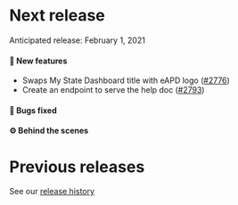 # Next release

Anticipated release: February 1, 2021

#### 🚀 New features

- Swaps My State Dashboard title with eAPD logo ([#2776])
- Create an endpoint to serve the help doc ([#2793])

#### 🐛 Bugs fixed

#### ⚙️ Behind the scenes

# Previous releases

See our [release history](https://github.com/CMSgov/eAPD/releases)

[#2776]: https://github.com/CMSgov/eAPD/issues/2776
[#2793]: https://github.com/CMSgov/eAPD/issues/2793
